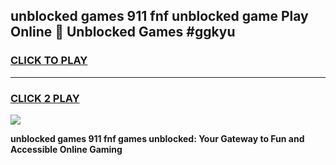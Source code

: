 
## unblocked games 911 fnf unblocked game Play Online 👋 Unblocked Games #ggkyu
<h3>
<a href="https://premium.freeplayer.one?title=unblocked_games_911_fnf&ref=21F">CLICK TO PLAY</a></h3>
<hr>

<h3>
<a href="https://premium.freeplayer.one?title=unblocked_games_911_fnf&ref=21F">CLICK 2 PLAY</a>
  
</h3>

<a href="https://premium.freeplayer.one?title=unblocked_games_911_fnf&ref=21F/"><img src="https://clearcache.store/games.png"></a>


**unblocked games 911 fnf games unblocked: Your Gateway to Fun and Accessible Online Gaming**
